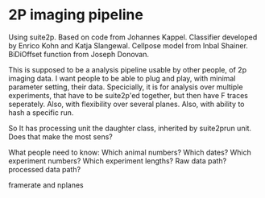 # 2P imaging pipeline

Using suite2p. 
Based on code from Johannes Kappel. Classifier developed by Enrico Kohn and Katja Slangewal. Cellpose model from Inbal
Shainer. BiDiOffset function from Joseph Donovan. 

This is supposed to be a analysis pipeline usable by other people, of 2p imaging data. 
I want people to be able to plug and play, with minimal parameter setting, their data. 
Specicially, it is for analysis over multiple experiments, that have to be suite2p'ed together, but then have F traces
seperately. Also, with flexibility over several planes. Also, with ability to hash a specific run. 

So It has processing unit the daughter class, inherited by suite2prun unit. 
Does that make the most sens?


What people need to know:
Which animal numbers? 
Which dates?
Which experiment numbers?
Which experiment lengths?
Raw data path?
processed data path?

framerate and nplanes
